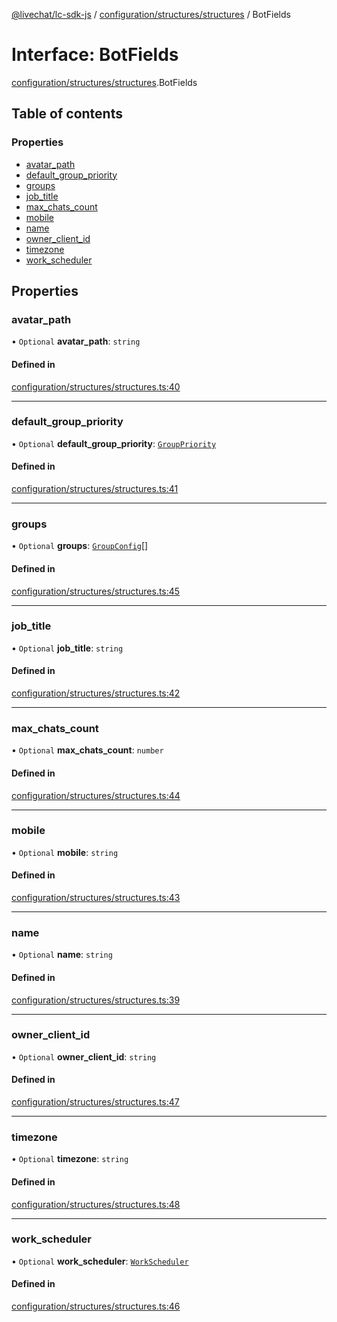 [@livechat/lc-sdk-js](../README.md) / [configuration/structures/structures](../modules/configuration_structures_structures.md) / BotFields

# Interface: BotFields

[configuration/structures/structures](../modules/configuration_structures_structures.md).BotFields

## Table of contents

### Properties

- [avatar\_path](configuration_structures_structures.BotFields.md#avatar_path)
- [default\_group\_priority](configuration_structures_structures.BotFields.md#default_group_priority)
- [groups](configuration_structures_structures.BotFields.md#groups)
- [job\_title](configuration_structures_structures.BotFields.md#job_title)
- [max\_chats\_count](configuration_structures_structures.BotFields.md#max_chats_count)
- [mobile](configuration_structures_structures.BotFields.md#mobile)
- [name](configuration_structures_structures.BotFields.md#name)
- [owner\_client\_id](configuration_structures_structures.BotFields.md#owner_client_id)
- [timezone](configuration_structures_structures.BotFields.md#timezone)
- [work\_scheduler](configuration_structures_structures.BotFields.md#work_scheduler)

## Properties

### avatar\_path

• `Optional` **avatar\_path**: `string`

#### Defined in

[configuration/structures/structures.ts:40](https://github.com/livechat/lc-sdk-js/blob/1fa827f/src/configuration/structures/structures.ts#L40)

___

### default\_group\_priority

• `Optional` **default\_group\_priority**: [`GroupPriority`](../enums/configuration_structures_structures.GroupPriority.md)

#### Defined in

[configuration/structures/structures.ts:41](https://github.com/livechat/lc-sdk-js/blob/1fa827f/src/configuration/structures/structures.ts#L41)

___

### groups

• `Optional` **groups**: [`GroupConfig`](configuration_structures_structures.GroupConfig.md)[]

#### Defined in

[configuration/structures/structures.ts:45](https://github.com/livechat/lc-sdk-js/blob/1fa827f/src/configuration/structures/structures.ts#L45)

___

### job\_title

• `Optional` **job\_title**: `string`

#### Defined in

[configuration/structures/structures.ts:42](https://github.com/livechat/lc-sdk-js/blob/1fa827f/src/configuration/structures/structures.ts#L42)

___

### max\_chats\_count

• `Optional` **max\_chats\_count**: `number`

#### Defined in

[configuration/structures/structures.ts:44](https://github.com/livechat/lc-sdk-js/blob/1fa827f/src/configuration/structures/structures.ts#L44)

___

### mobile

• `Optional` **mobile**: `string`

#### Defined in

[configuration/structures/structures.ts:43](https://github.com/livechat/lc-sdk-js/blob/1fa827f/src/configuration/structures/structures.ts#L43)

___

### name

• `Optional` **name**: `string`

#### Defined in

[configuration/structures/structures.ts:39](https://github.com/livechat/lc-sdk-js/blob/1fa827f/src/configuration/structures/structures.ts#L39)

___

### owner\_client\_id

• `Optional` **owner\_client\_id**: `string`

#### Defined in

[configuration/structures/structures.ts:47](https://github.com/livechat/lc-sdk-js/blob/1fa827f/src/configuration/structures/structures.ts#L47)

___

### timezone

• `Optional` **timezone**: `string`

#### Defined in

[configuration/structures/structures.ts:48](https://github.com/livechat/lc-sdk-js/blob/1fa827f/src/configuration/structures/structures.ts#L48)

___

### work\_scheduler

• `Optional` **work\_scheduler**: [`WorkScheduler`](configuration_structures_structures.WorkScheduler.md)

#### Defined in

[configuration/structures/structures.ts:46](https://github.com/livechat/lc-sdk-js/blob/1fa827f/src/configuration/structures/structures.ts#L46)
